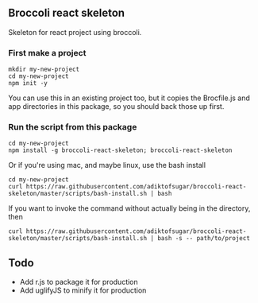 ## Broccoli react skeleton
Skeleton for react project using broccoli.

### First make a project
```
mkdir my-new-project
cd my-new-project
npm init -y
```
You can use this in an existing project too, but it copies the Brocfile.js and app directories in this package, so you should back those up first.

### Run the script from this package
```
cd my-new-project
npm install -g broccoli-react-skeleton; broccoli-react-skeleton
```
Or if you're using mac, and maybe linux, use the bash install
```
cd my-new-project
curl https://raw.githubusercontent.com/adiktofsugar/broccoli-react-skeleton/master/scripts/bash-install.sh | bash
```
If you want to invoke the command without actually being in the directory, then
```
curl https://raw.githubusercontent.com/adiktofsugar/broccoli-react-skeleton/master/scripts/bash-install.sh | bash -s -- path/to/project
```

## Todo
- Add r.js to package it for production
- Add uglifyJS to minify it for production

